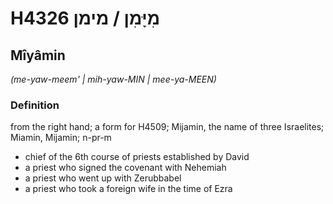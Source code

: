 # H4326 מִיָּמִן / מימן

## Mîyâmin

_(me-yaw-meem' | mih-yaw-MIN | mee-ya-MEEN)_

### Definition

from the right hand; a form for H4509; Mijamin, the name of three Israelites; Miamin, Mijamin; n-pr-m

- chief of the 6th course of priests established by David
- a priest who signed the covenant with Nehemiah
- a priest who went up with Zerubbabel
- a priest who took a foreign wife in the time of Ezra
